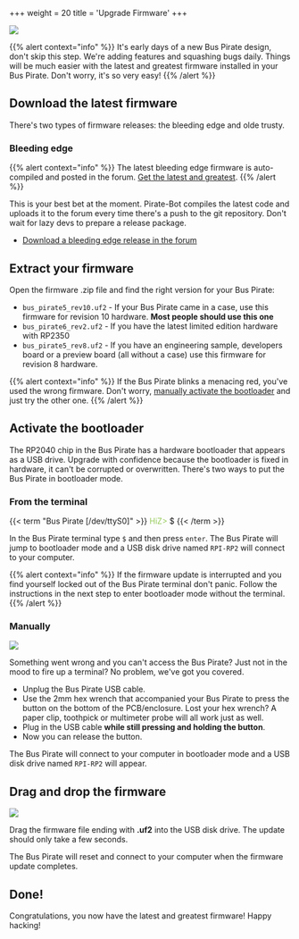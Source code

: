 +++
weight = 20
title = 'Upgrade Firmware'
+++

![](/images/docs/fw/firmware-1024.jpg)

{{% alert context="info" %}}
It's early days of a new Bus Pirate design, don't skip this step. We're adding features and squashing bugs daily. Things will be much easier with the latest and greatest firmware installed in your Bus Pirate. Don't worry, it's so very easy!
{{% /alert %}}

## Download the latest firmware

There's two types of firmware releases: the bleeding edge and olde trusty.

### Bleeding edge

{{% alert context="info" %}}
The latest bleeding edge firmware is auto-compiled and posted in the forum. [Get the latest and greatest](https://forum.buspirate.com/t/bus-pirate-5-auto-build-main-branch/20/999999).
{{% /alert %}}

This is your best bet at the moment. Pirate-Bot compiles the latest code and uploads it to the forum every time there's a push to the git repository. Don't wait for lazy devs to prepare a release package.

- [Download a bleeding edge release in the forum](https://forum.buspirate.com/t/bus-pirate-5-auto-build-main-branch/20/999999)

## Extract your firmware

Open the firmware .zip file and find the right version for your Bus Pirate:
- ```bus_pirate5_rev10.uf2``` - If your Bus Pirate came in a case, use this firmware for revision 10 hardware. **Most people should use this one**
- ```bus_pirate6_rev2.uf2``` - If you have the latest limited edition hardware with RP2350
- ```bus_pirate5_rev8.uf2``` - If you have an engineering sample, developers board or a preview board (all without a case) use this firmware for revision 8 hardware.

{{% alert context="info" %}}
If the Bus Pirate blinks a menacing red, you've used the wrong firmware. Don't worry, [manually activate the bootloader](tutorial-basics/firmware-update#manually) and just try the other one.
{{% /alert %}}


## Activate the bootloader

The RP2040 chip in the Bus Pirate has a hardware bootloader that appears as a USB drive. Upgrade with confidence because the bootloader is fixed in hardware, it can't be corrupted or overwritten. There's two ways to put the Bus Pirate in bootloader mode.

### From the terminal

{{< term "Bus Pirate [/dev/ttyS0]" >}}
<span style="color:#96cb59">HiZ></span> $
{{< /term >}}

In the Bus Pirate terminal type ```$``` and then press ```enter```. The Bus Pirate will jump to bootloader mode and a USB disk drive named ```RPI-RP2``` will connect to your computer. 

{{% alert context="info" %}}
If the firmware update is interrupted and you find yourself locked out of the Bus Pirate terminal don't panic. Follow the instructions in the next step to enter bootloader mode without the terminal.
{{% /alert %}}

### Manually

![](/images/docs/fw/boot-loader.jpg)

Something went wrong and you can't access the Bus Pirate? Just not in the mood to fire up a terminal? No problem, we've got you covered.

- Unplug the Bus Pirate USB cable.
- Use the 2mm hex wrench that accompanied your Bus Pirate to press the button on the bottom of the PCB/enclosure. Lost your hex wrench? A paper clip, toothpick or multimeter probe will all work just as well.
- Plug in the USB cable **while still pressing and holding the button**.
- Now you can release the button.

The Bus Pirate will connect to your computer in bootloader mode and a USB disk drive named ```RPI-RP2``` will appear.

## Drag and drop the firmware

![](/images/docs/fw/bootload-drive.png)

Drag the firmware file ending with **.uf2** into the USB disk drive. The update should only take a few seconds.

The Bus Pirate will reset and connect to your computer when the firmware update completes.

## Done!

Congratulations, you now have the latest and greatest firmware! Happy hacking!

